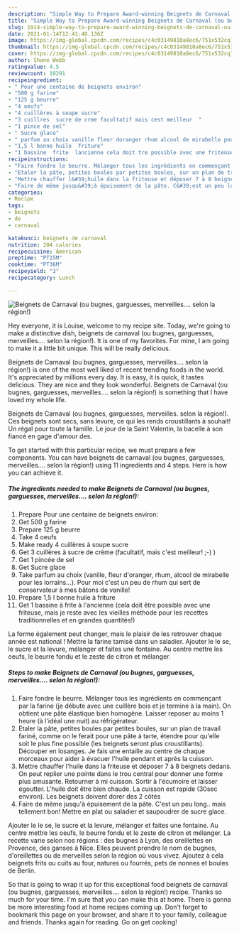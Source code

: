 ```yaml
---
description: "Simple Way to Prepare Award-winning Beignets de Carnaval (ou bugnes, garguesses, merveilles.... selon la région!)"
title: "Simple Way to Prepare Award-winning Beignets de Carnaval (ou bugnes, garguesses, merveilles.... selon la région!)"
slug: 1914-simple-way-to-prepare-award-winning-beignets-de-carnaval-ou-bugnes-garguesses-merveilles-selon-la-region
date: 2021-01-14T12:41:48.136Z
image: https://img-global.cpcdn.com/recipes/c4c03149810a8ec6/751x532cq70/beignets-de-carnaval-ou-bugnes-garguesses-merveilles-selon-la-region-photo-principale-de-la-recette.jpg
thumbnail: https://img-global.cpcdn.com/recipes/c4c03149810a8ec6/751x532cq70/beignets-de-carnaval-ou-bugnes-garguesses-merveilles-selon-la-region-photo-principale-de-la-recette.jpg
cover: https://img-global.cpcdn.com/recipes/c4c03149810a8ec6/751x532cq70/beignets-de-carnaval-ou-bugnes-garguesses-merveilles-selon-la-region-photo-principale-de-la-recette.jpg
author: Shane Webb
ratingvalue: 4.5
reviewcount: 10291
recipeingredient:
- " Pour une centaine de beignets environ"
- "500 g farine"
- "125 g beurre"
- "4 oeufs"
- "4 cuillères à soupe sucre"
- "3 cuillres  sucre de crme facultatif mais cest meilleur  "
- "1 pince de sel"
- " Sucre glace"
- " parfum au choix vanille fleur doranger rhum alcool de mirabelle pour les lorrains Pour moi cest un peu de rhum qui sert de conservateur  mes btons de vanille"
- "1,5 l bonne huile  friture"
- "1 bassine  frite  lancienne cela doit tre possible avec une friteuse mais je reste avec les vieilles mthode pour les recettes traditionnelles et en grandes quantits"
recipeinstructions:
- "Faire fondre le beurre. Mélanger tous les ingrédients en commençant par la farine (je débute avec une cuillère bois et je termine à la main). On obtient une pâte élastique bien homogène. Laisser reposer au moins 1 heure (à l&#39;idéal une nuit) au réfrigérateur."
- "Etaler la pâte, petites boules par petites boules, sur un plan de travail fariné, comme on le ferait pour une pâte à tarte, étendre pour qu&#39;elle soit le plus fine possible (les beignets seront plus croustillants). Découper en losanges. Je fais une entaille au centre de chaque morceaux pour aider à évacuer l&#39;huile pendant et après la cuisson."
- "Mettre chauffer l&#39;huile dans la friteuse et déposer 7 à 8 beignets dedans. On peut replier une pointe dans le trou central pour donner une forme plus amusante. Retourner à mi cuisson. Sortir à l&#39;écumoire et laisser égoutter. L&#39;huile doit être bien chaude. La cuisson est rapide (30sec environ). Les beignets doivent dorer des 2 côtés"
- "Faire de même jusqu&#39;à épuisement de la pâte. C&#39;est un peu long.. mais tellement bon! Mettre en plat ou saladier et saupoudrer de sucre glace."
categories:
- Recipe
tags:
- beignets
- de
- carnaval

katakunci: beignets de carnaval 
nutrition: 204 calories
recipecuisine: American
preptime: "PT15M"
cooktime: "PT36M"
recipeyield: "3"
recipecategory: Lunch

---
```



![Beignets de Carnaval (ou bugnes, garguesses, merveilles.... selon la région!)](https://img-global.cpcdn.com/recipes/c4c03149810a8ec6/751x532cq70/beignets-de-carnaval-ou-bugnes-garguesses-merveilles-selon-la-region-photo-principale-de-la-recette.jpg)

Hey everyone, it is Louise, welcome to my recipe site. Today, we're going to make a distinctive dish, beignets de carnaval (ou bugnes, garguesses, merveilles.... selon la région!). It is one of my favorites. For mine, I am going to make it a little bit unique. This will be really delicious.

Beignets de Carnaval (ou bugnes, garguesses, merveilles.... selon la région!) is one of the most well liked of recent trending foods in the world. It's appreciated by millions every day. It is easy, it is quick, it tastes delicious. They are nice and they look wonderful. Beignets de Carnaval (ou bugnes, garguesses, merveilles.... selon la région!) is something that I have loved my whole life.

Beignets de Carnaval (ou bugnes, garguesses, merveilles. selon la région!). Ces beignets sont secs, sans levure, ce qui les rends croustillants à souhait! Un régal pour toute la famille. Le jour de la Saint Valentin, la bacelle à son fiancé en gage d&#39;amour des.


To get started with this particular recipe, we must prepare a few components. You can have beignets de carnaval (ou bugnes, garguesses, merveilles.... selon la région!) using 11 ingredients and 4 steps. Here is how you can achieve it.

<!--inarticleads1-->

##### The ingredients needed to make Beignets de Carnaval (ou bugnes, garguesses, merveilles.... selon la région!):

1. Prepare  Pour une centaine de beignets environ:
1. Get 500 g farine
1. Prepare 125 g beurre
1. Take 4 oeufs
1. Make ready 4 cuillères à soupe sucre
1. Get 3 cuillères à sucre de crème (facultatif, mais c&#39;est meilleur! ;-) )
1. Get 1 pincée de sel
1. Get  Sucre glace
1. Take  parfum au choix (vanille, fleur d&#39;oranger, rhum, alcool de mirabelle pour les lorrains...). Pour moi c&#39;est un peu de rhum qui sert de conservateur à mes bâtons de vanille!
1. Prepare 1,5 l bonne huile à friture
1. Get 1 bassine à frite à l&#39;ancienne (cela doit être possible avec une friteuse, mais je reste avec les vieilles méthode pour les recettes traditionnelles et en grandes quantités!)


La forme également peut changer, mais le plaisir de les retrouver chaque année est national ! Mettre la farine tamisé dans un saladier. Ajouter le le se, le sucre et la levure, mélanger et faites une fontaine. Au centre mettre les oeufs, le beurre fondu et le zeste de citron et mélanger. 

<!--inarticleads2-->

##### Steps to make Beignets de Carnaval (ou bugnes, garguesses, merveilles.... selon la région!):

1. Faire fondre le beurre. Mélanger tous les ingrédients en commençant par la farine (je débute avec une cuillère bois et je termine à la main). On obtient une pâte élastique bien homogène. Laisser reposer au moins 1 heure (à l&#39;idéal une nuit) au réfrigérateur.
1. Etaler la pâte, petites boules par petites boules, sur un plan de travail fariné, comme on le ferait pour une pâte à tarte, étendre pour qu&#39;elle soit le plus fine possible (les beignets seront plus croustillants). Découper en losanges. Je fais une entaille au centre de chaque morceaux pour aider à évacuer l&#39;huile pendant et après la cuisson.
1. Mettre chauffer l&#39;huile dans la friteuse et déposer 7 à 8 beignets dedans. On peut replier une pointe dans le trou central pour donner une forme plus amusante. Retourner à mi cuisson. Sortir à l&#39;écumoire et laisser égoutter. L&#39;huile doit être bien chaude. La cuisson est rapide (30sec environ). Les beignets doivent dorer des 2 côtés
1. Faire de même jusqu&#39;à épuisement de la pâte. C&#39;est un peu long.. mais tellement bon! Mettre en plat ou saladier et saupoudrer de sucre glace.


Ajouter le le se, le sucre et la levure, mélanger et faites une fontaine. Au centre mettre les oeufs, le beurre fondu et le zeste de citron et mélanger. La recette varie selon nos régions : des bugnes à Lyon, des oreillettes en Provence, des ganses à Nice. Elles peuvent prendre le nom de bugnes, d&#39;oreillettes ou de merveilles selon la région où vous vivez. Ajoutez à cela beignets frits ou cuits au four, natures ou fourrés, pets de nonnes et boules de Berlin. 

So that is going to wrap it up for this exceptional food beignets de carnaval (ou bugnes, garguesses, merveilles.... selon la région!) recipe. Thanks so much for your time. I'm sure that you can make this at home. There is gonna be more interesting food at home recipes coming up. Don't forget to bookmark this page on your browser, and share it to your family, colleague and friends. Thanks again for reading. Go on get cooking!
